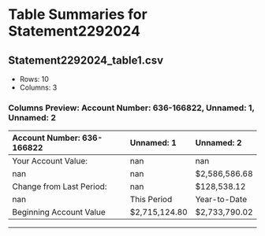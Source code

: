 # Table Summaries for Statement2292024

## Statement2292024_table1.csv
- Rows: 10
- Columns: 3
### Columns Preview: Account Number: 636-166822, Unnamed: 1, Unnamed: 2

| Account Number: 636-166822   | Unnamed: 1    | Unnamed: 2    |
|:-----------------------------|:--------------|:--------------|
| Your Account Value:          | nan           | nan           |
| nan                          | nan           | $2,586,586.68 |
| Change from Last Period:     | nan           | $128,538.12   |
| nan                          | This Period   | Year-to-Date  |
| Beginning Account Value      | $2,715,124.80 | $2,733,790.02 |

---